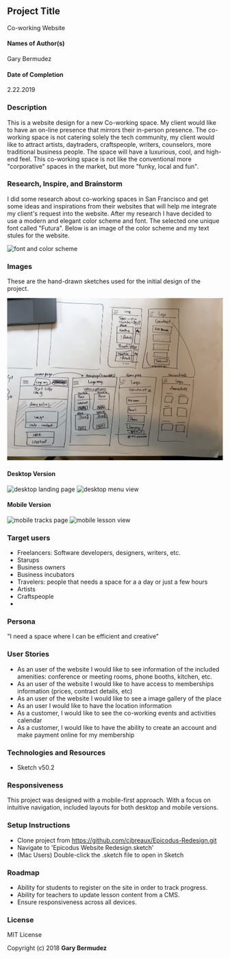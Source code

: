 ## Project Title
 Co-working Website

#### Names of Author(s)
Gary Bermudez
#### Date of Completion
2.22.2019

### Description

This is a website design for a new Co-working space. My client would like to have an on-line presence that mirrors their in-person presence. The co-working space is not catering solely the tech community, my client would like to attract artists, daytraders, craftspeople, writers, counselors, more traditional business people. The space will have a luxurious, cool, and high-end feel. This co-working space is not like the conventional more "corporative" spaces in the market, but more "funky, local and fun".

### Research, Inspire, and Brainstorm
I did some research about co-working spaces in San Francisco and get some ideas and inspirations from their websites that will help me integrate my client's request into the website. After my research I have decided to use a modern and elegant color scheme and font. The selected one unique font called "Futura". Below is an image of the color scheme and my text stules for the website.

![font and color scheme](img/colors-fonts.jpg)


### Images

These are the hand-drawn sketches used for the initial design of the project.

![initial sketches](img/mobile-sketch.jpg)


#### Desktop Version
![desktop landing page](i)
![desktop menu view]()


#### Mobile Version
![mobile tracks page]()
![mobile lesson view]()


### Target users

* Freelancers: Software developers, designers, writers, etc.
* Starups
* Business owners
* Business incubators
* Travelers: people that needs a space for a a day or just a few hours
* Artists
* Craftspeople
*

### Persona

"I need a space where I can be efficient and creative"

### User Stories
* As an user of the website I would like to see information of the included amenities: conference or meeting rooms, phone booths, kitchen, etc.
* As an user of the website I would like to have access to memberships information (prices, contract details, etc)
* As an user of the website I would like to see a image gallery of the place
* As an user I would like to have the location information
* As a customer, I would like to see the co-working events and activities calendar
* As a customer, I would like to have the ability to create an account and make payment online for my membership


### Technologies and Resources

* Sketch v50.2

### Responsiveness

This project was designed with a mobile-first approach. With a focus on intuitive navigation, included layouts for both desktop and mobile versions.

### Setup Instructions

* Clone project from https://github.com/cjbreaux/Epicodus-Redesign.git
* Navigate to 'Epicodus Website Redesign.sketch'
* (Mac Users) Double-click the .sketch file to open in Sketch


### Roadmap

* Ability for students to register on the site in order to track progress.
* Ability for teachers to update lesson content from a CMS.
* Ensure responsiveness across all devices.


### License

MIT License

Copyright (c) 2018 **Gary Bermudez**
